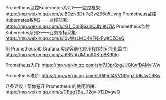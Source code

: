 Prometheus监控Kubernetes系列1——监控框架: https://mp.weixin.qq.com/s/iBQzN3DtIPa3wZ96d5Uvng
Prometheus监控Kubernetes系列2——监控部署: https://mp.weixin.qq.com/s/rG1_DqjBjisuhQJNi9U7iA
Prometheus监控Kubernetes系列3——业务指标采集: https://mp.weixin.qq.com/s/l0yWzLMC4KFNkFwjtDZOeQ

用 Prometheus 和 Grafana 实现容器化应用程序的可视化监控: https://mp.weixin.qq.com/s/dlBNntxlMboK0K-pBK90Ig

Prometheus入门: https://mp.weixin.qq.com/s/n7J3pr8xgJUGKwfDAMvlWw

Prometheus进阶: https://mp.weixin.qq.com/s/0j9mf4VVGPggZTdFJwC9Kw

八条建议！帮你避开 Prometheus 的使用陷阱: https://mp.weixin.qq.com/s/CBggTBa_l12gv-XI2DvgwQ